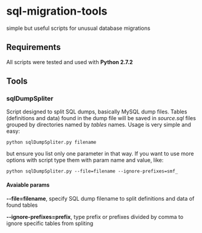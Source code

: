 sql-migration-tools
===================

simple but useful scripts for unusual database migrations

## Requirements

All scripts were tested and used with **Python 2.7.2**

## Tools

### sqlDumpSpliter

Script designed to split SQL dumps, basically MySQL dump files. Tables (definitions and data) found in the dump file will be saved in *source.sql* files grouped by directories named by *tables* names. Usage is very simple and easy:

	python sqlDumpSpliter.py filename

but ensure you list only one parameter in that way. If you want to use more options with script type them with param name and value, like:

	python sqlDumpSpliter.py --file=filename --ignore-prefixes=smf_

#### Avaiable params

**--file=filename**, specify SQL dump filename to split definitions and data of found tables

**--ignore-prefixes=prefix**, type prefix or prefixes divided by comma to ignore specific tables from spliting
